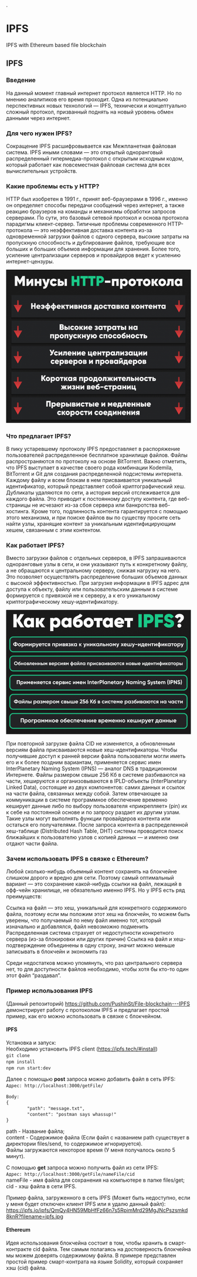 .  
# IPFS
IPFS with Ethereum based file blockchain

## IPFS
### Введение
На данный момент главный интернет протокол является HTTP. Но по мнению аналитиков его время проходит. Одна из потенциально перспективных новых технологий — IPFS, технически и концептуально сложный протокол, призванный поднять на новый уровень обмен данными через интернет.  

### Для чего нужен IPFS?
Сокращение IPFS расшифровывается как Межпланетная файловая система. IPFS иными словами — это открытый одноранговый распределенный гипермедиа-протокол с открытым исходным кодом, который работает как повсеместная файловая система для всех вычислительных устройств.  

### Какие проблемы есть у HTTP?
HTTP был изобретен в 1991 г., принят веб-браузерами в 1996 г., именно он определяет способы передачи сообщений через интернет, а также реакцию браузеров на команды и механизмы обработки запросов серверами. По сути, это базовый сетевой протокол и основа протокола парадигмы клиент-сервер.
Типичные проблемы современного HTTP-протокола — это неэффективная доставка контента из-за одновременной загрузки файлов с одного сервера, высокие затраты на пропускную способность и дублирование файлов, требующие все больших и больших объемов информации для хранения. Более того, усиление централизации серверов и провайдеров ведет к усилению интернет-цензуры.  

![Проблемы HTTP](http.png) 

### Что предлагает IPFS?
В пику устаревшему протоколу IPFS предоставляет в распоряжение пользователей распределенное бесплатное хранилище файлов. Файлы распространяются по протоколу на основе BitTorrent. Важно отметить, что IPFS выступает в качестве своего рода комбинации Kodemila, BitTorrent и Git для создания распределенной подсистемы интернета.
Каждому файлу и всем блокам в нем присваивается уникальный идентификатор, который представляет собой криптографический хеш. Дубликаты удаляются по сети, а история версий отслеживается для каждого файла. Это приводит к постоянному доступу контента, где веб-страницы не исчезают из-за сбоя сервера или банкротства веб-хостинга.
Кроме того, подлинность контента гарантируется с помощью этого механизма, и при поиске файлов вы по существу просите сеть найти узлы, хранящие контент за уникальным идентифицирующим хешем, связанным с этим контентом.

### Как работает IPFS?
Вместо загрузки файлов с отдельных серверов, в IPFS запрашиваются одноранговые узлы в сети, и они указывают путь к конкретному файлу, а не обращаются к центральному серверу, снижая нагрузку на него. Это позволяет осуществлять распределение больших объемов данных с высокой эффективностью.
При загрузке информации в IPFS адрес для доступа к объекту, файлу или пользовательским данным в системе формируется с привязкой не к серверу, а к его уникальному криптографическому хешу-идентификатору.  

![Как работает IPFS?](ipfs.png)  

При повторной загрузке файла CID не изменяется, а обновленным версиям файла присваиваются новые хеш-идентификаторы. Чтобы получившие доступ к ранней версии файла пользователи могли иметь его и к более поздним вариантам, применяется сервис имен InterPlanetary Naming System (IPNS) — аналог DNS в традиционном Интернете.
Файлы размером свыше 256 Кб в системе разбиваются на части, хешируются и организовываются в IPLD-объекты (InterPlanetary Linked Data), состоящие из двух компонентов: самих данных и ссылок на части файла, связанных между собой.
Затем отвечающее за коммуникации в системе программное обеспечение временно кеширует данные либо по выбору пользователя «прикрепляет» (pin) их к себе на постоянной основе и по запросу раздает их другим узлам. Такие узлы могут выполнять функции провайдеров контента или остаться его получателями.
После запроса контента в распределенной хеш-таблице (Distributed Hash Table, DHT) системы проводится поиск ближайших к пользователю узлов с копией данных — и именно они отдают части файла.

### Зачем использовать IPFS в связке с Ethereum?
Любой сколько-нибудь объемный контент сохранять на блокчейне слишком дорого и вредно для сети. Поэтому самый оптимальный вариант — это сохранение какой-нибудь ссылки на файл, лежащий в офф-чейн хранилище, не обязательно именно IPFS. Но у IPFS есть ряд преимуществ:

Ссылка на файл — это хеш, уникальный для конкретного содержимого файла, поэтому если мы положим этот хеш на блокчейн, то можем быть уверены, что получаемый по нему файл именно тот, который изначально и добавлялся, файл невозможно подменить
Распределенная система страхует от недоступности конкретного сервера (из-за блокировки или других причин)
Ссылка на файл и хеш-подтверждение объединены в одну строку, значит можно меньше записывать в блокчейн и экономить газ

Среди недостатков можно упомянуть, что раз центрального сервера нет, то для доступности файлов необходимо, чтобы хотя бы кто-то один этот файл “раздавал”. 

### Пример использования IPFS
(Данный репозиторий) https://github.com/PushinSt/File-blockchain---IPFS демонстрирует работу с протоколом IPFS и предлагает простой пример, как его можно использовать в связке с блокчейном. 

#### IPFS 
Установка и запуск:  
Необходимо установить IPFS client (https://ipfs.tech/#install)  
`git clone`  
`npm install`  
`npm run start:dev`  


Далее с помощью **post** запроса можно добавить файл в сеть IPFS:  
`Адрес: http://localhost:3000/getFile/`  
```
Body:
{
		"path": "message.txt",
		"content": "postman says whassup!"
}
```
path - Название файла;  
content - Содержимое файла (Если файл с названием path существует в директории files/send, то содержимое игнорируется).  
Файлы загружаются некоторое время (У меня получалось около 5 минут).  

С помощью **get** запроса можно получить файл из сети IPFS:  
`Адрес: http://localhost:3000/getFile/nameFile/cid`  
nameFile - имя файла для сохранения на компьютере в папке files/get;  
cid - хэш файла в сети IPFS.  

Пример файла, загруженного в сеть IPFS (Может быть недоступно, если у меня будет отключен клиент IPFS или я удалю данный файл):  
https://ipfs.io/ipfs/QmQy4HN59MbHfFz66n7s5RpimMrd29MgJNcPszsmkd8knR?filename=ipfs.jpg  
#### Ethereum
Идея использования блокчейна состоит в том, чтобы хранить в смарт-контракте cid файла. Тем самым полагаясь на достоверность блокчейна мы можем доверять содержимому файла. В примере представлен простой пример смарт-контрата на языке Solidity, который сохраняет хэш (cid) файла. 
